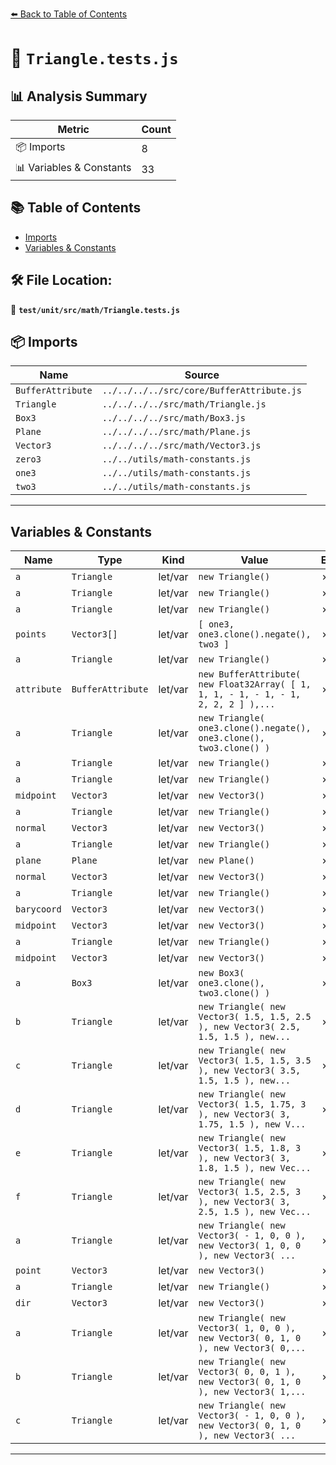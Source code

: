 [⬅️ Back to Table of Contents](../../../../index.md)

# 📄 `Triangle.tests.js`

## 📊 Analysis Summary

| Metric | Count |
|--------|-------|
| 📦 Imports | 8 |
| 📊 Variables & Constants | 33 |

## 📚 Table of Contents

- [Imports](#imports)
- [Variables & Constants](#variables-constants)

## 🛠️ File Location:
📂 **`test/unit/src/math/Triangle.tests.js`**

## 📦 Imports

| Name | Source |
|------|--------|
| `BufferAttribute` | `../../../../src/core/BufferAttribute.js` |
| `Triangle` | `../../../../src/math/Triangle.js` |
| `Box3` | `../../../../src/math/Box3.js` |
| `Plane` | `../../../../src/math/Plane.js` |
| `Vector3` | `../../../../src/math/Vector3.js` |
| `zero3` | `../../utils/math-constants.js` |
| `one3` | `../../utils/math-constants.js` |
| `two3` | `../../utils/math-constants.js` |


---

## Variables & Constants

| Name | Type | Kind | Value | Exported |
|------|------|------|-------|----------|
| `a` | `Triangle` | let/var | `new Triangle()` | ✗ |
| `a` | `Triangle` | let/var | `new Triangle()` | ✗ |
| `a` | `Triangle` | let/var | `new Triangle()` | ✗ |
| `points` | `Vector3[]` | let/var | `[ one3, one3.clone().negate(), two3 ]` | ✗ |
| `a` | `Triangle` | let/var | `new Triangle()` | ✗ |
| `attribute` | `BufferAttribute` | let/var | `new BufferAttribute( new Float32Array( [ 1, 1, 1, - 1, - 1, - 1, 2, 2, 2 ] ),...` | ✗ |
| `a` | `Triangle` | let/var | `new Triangle( one3.clone().negate(), one3.clone(), two3.clone() )` | ✗ |
| `a` | `Triangle` | let/var | `new Triangle()` | ✗ |
| `a` | `Triangle` | let/var | `new Triangle()` | ✗ |
| `midpoint` | `Vector3` | let/var | `new Vector3()` | ✗ |
| `a` | `Triangle` | let/var | `new Triangle()` | ✗ |
| `normal` | `Vector3` | let/var | `new Vector3()` | ✗ |
| `a` | `Triangle` | let/var | `new Triangle()` | ✗ |
| `plane` | `Plane` | let/var | `new Plane()` | ✗ |
| `normal` | `Vector3` | let/var | `new Vector3()` | ✗ |
| `a` | `Triangle` | let/var | `new Triangle()` | ✗ |
| `barycoord` | `Vector3` | let/var | `new Vector3()` | ✗ |
| `midpoint` | `Vector3` | let/var | `new Vector3()` | ✗ |
| `a` | `Triangle` | let/var | `new Triangle()` | ✗ |
| `midpoint` | `Vector3` | let/var | `new Vector3()` | ✗ |
| `a` | `Box3` | let/var | `new Box3( one3.clone(), two3.clone() )` | ✗ |
| `b` | `Triangle` | let/var | `new Triangle( new Vector3( 1.5, 1.5, 2.5 ), new Vector3( 2.5, 1.5, 1.5 ), new...` | ✗ |
| `c` | `Triangle` | let/var | `new Triangle( new Vector3( 1.5, 1.5, 3.5 ), new Vector3( 3.5, 1.5, 1.5 ), new...` | ✗ |
| `d` | `Triangle` | let/var | `new Triangle( new Vector3( 1.5, 1.75, 3 ), new Vector3( 3, 1.75, 1.5 ), new V...` | ✗ |
| `e` | `Triangle` | let/var | `new Triangle( new Vector3( 1.5, 1.8, 3 ), new Vector3( 3, 1.8, 1.5 ), new Vec...` | ✗ |
| `f` | `Triangle` | let/var | `new Triangle( new Vector3( 1.5, 2.5, 3 ), new Vector3( 3, 2.5, 1.5 ), new Vec...` | ✗ |
| `a` | `Triangle` | let/var | `new Triangle( new Vector3( - 1, 0, 0 ), new Vector3( 1, 0, 0 ), new Vector3( ...` | ✗ |
| `point` | `Vector3` | let/var | `new Vector3()` | ✗ |
| `a` | `Triangle` | let/var | `new Triangle()` | ✗ |
| `dir` | `Vector3` | let/var | `new Vector3()` | ✗ |
| `a` | `Triangle` | let/var | `new Triangle( new Vector3( 1, 0, 0 ), new Vector3( 0, 1, 0 ), new Vector3( 0,...` | ✗ |
| `b` | `Triangle` | let/var | `new Triangle( new Vector3( 0, 0, 1 ), new Vector3( 0, 1, 0 ), new Vector3( 1,...` | ✗ |
| `c` | `Triangle` | let/var | `new Triangle( new Vector3( - 1, 0, 0 ), new Vector3( 0, 1, 0 ), new Vector3( ...` | ✗ |


---